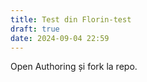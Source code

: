 ```yaml
---
title: Test din Florin-test
draft: true
date: 2024-09-04 22:59
---
```

Open Authoring și fork la repo.
